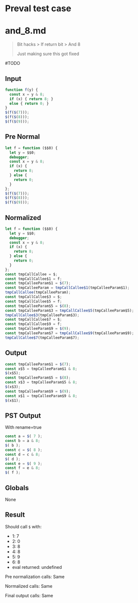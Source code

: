 # Preval test case

# and_8.md

> Bit hacks > If return bit > And 8
>
> Just making sure this got fixed

#TODO

## Input

`````js filename=intro
function f(y) {
  const x = y & 8;
  if (x) { return 8; }
  else { return 0; }
}
$(f($(7)));
$(f($(8)));
$(f($(9)));
`````

## Pre Normal

`````js filename=intro
let f = function ($$0) {
  let y = $$0;
  debugger;
  const x = y & 8;
  if (x) {
    return 8;
  } else {
    return 0;
  }
};
$(f($(7)));
$(f($(8)));
$(f($(9)));
`````

## Normalized

`````js filename=intro
let f = function ($$0) {
  let y = $$0;
  debugger;
  const x = y & 8;
  if (x) {
    return 8;
  } else {
    return 0;
  }
};
const tmpCallCallee = $;
const tmpCallCallee$1 = f;
const tmpCalleeParam$1 = $(7);
const tmpCalleeParam = tmpCallCallee$1(tmpCalleeParam$1);
tmpCallCallee(tmpCalleeParam);
const tmpCallCallee$3 = $;
const tmpCallCallee$5 = f;
const tmpCalleeParam$5 = $(8);
const tmpCalleeParam$3 = tmpCallCallee$5(tmpCalleeParam$5);
tmpCallCallee$3(tmpCalleeParam$3);
const tmpCallCallee$7 = $;
const tmpCallCallee$9 = f;
const tmpCalleeParam$9 = $(9);
const tmpCalleeParam$7 = tmpCallCallee$9(tmpCalleeParam$9);
tmpCallCallee$7(tmpCalleeParam$7);
`````

## Output

`````js filename=intro
const tmpCalleeParam$1 = $(7);
const x$5 = tmpCalleeParam$1 & 8;
$(x$5);
const tmpCalleeParam$5 = $(8);
const x$3 = tmpCalleeParam$5 & 8;
$(x$3);
const tmpCalleeParam$9 = $(9);
const x$1 = tmpCalleeParam$9 & 8;
$(x$1);
`````

## PST Output

With rename=true

`````js filename=intro
const a = $( 7 );
const b = a & 8;
$( b );
const c = $( 8 );
const d = c & 8;
$( d );
const e = $( 9 );
const f = e & 8;
$( f );
`````

## Globals

None

## Result

Should call `$` with:
 - 1: 7
 - 2: 0
 - 3: 8
 - 4: 8
 - 5: 9
 - 6: 8
 - eval returned: undefined

Pre normalization calls: Same

Normalized calls: Same

Final output calls: Same
